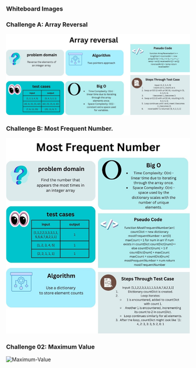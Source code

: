 ### Whiteboard Images

### Challenge A: Array Reversal
![Array Reversal Whiteboard](./whightboard-challenges/challenge_A.png)

### Challenge B: Most Frequent Number.
![Most Frequent Number Whiteboard](./whightboard-challenges/challenge_B.png)

### Challenge 02: Maximum Value
![Maximum-Value](./whiteboard-challenges/challenge_c.png)
